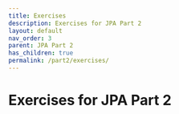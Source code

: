 ```yaml
---
title: Exercises
description: Exercises for JPA Part 2
layout: default
nav_order: 3
parent: JPA Part 2
has_children: true
permalink: /part2/exercises/
---
```


# Exercises for JPA Part 2
